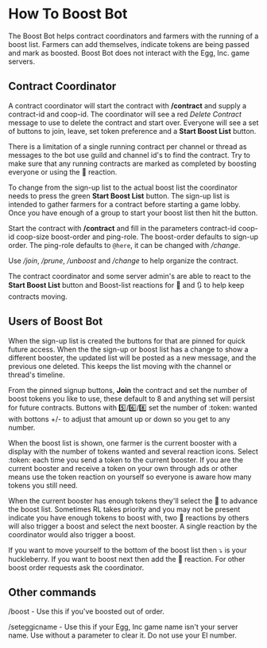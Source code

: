# How To Boost Bot

The Boost Bot helps contract coordinators and farmers with the running of a boost list. Farmers can add themselves, indicate tokens are being passed and mark as boosted. Boost Bot does not interact with the Egg, Inc. game servers.

## Contract Coordinator

A contract coordinator will start the contract with **/contract** and supply a contract-id and coop-id.
The coordinator will see a red *Delete Contract* message to use to delete the contract and start over.
Everyone will see a set of buttons to join, leave, set token preference and a **Start Boost List** button.

There is a limitation of a single running contract per channel or thread as messages to the bot use guild and channel id's to find the contract. Try to make sure that any running contracts are marked as completed by boosting everyone or using the 🏁 reaction.

To change from the sign-up list to the actual boost list the coordinator needs to press the green **Start Boost List** button. The sign-up list is intended to gather farmers for a contract before starting a game lobby. Once you have enough of a group to start your boost list then hit the button.

Start the contract with **/contract** and fill in the parameters contract-id coop-id coop-size boost-order and ping-role. The boost-order defaults to sign-up order. The ping-role defaults to `@here`, it can be changed with */change*.

Use */join*, */prune*, */unboost* and */change* to help organize the contract.

The contract coordinator and some server admin's are able to react to the **Start Boost List** button and Boost-list reactions for :rocket: and 🔃 to help keep contracts moving.

## Users of Boost Bot

When the sign-up list is created the buttons for that are pinned for quick future access. When the the sign-up or boost list has a change to show a different booster, the updated list will be posted as a new message, and the previous one deleted. This keeps the list moving with the channel or thread's timeline.

From the pinned signup buttons, **Join** the contract and set the number of boost tokens you like to use, these default to 8 and anything set will persist for future contracts. Buttons with 5️⃣/6️⃣/8️⃣ set the number of :token: wanted with bottons +/- to adjust that amount up or down so you get to any number.

When the boost list is shown, one farmer is the current booster with a display with the number of tokens wanted and several reaction icons. Select :token: each time you send a token to the current booster. If you are the current booster and receive a token on your own through ads or other means use the token reaction on yourself so everyone is aware how many tokens you still need.

When the current booster has enough tokens they'll select the :rocket: to advance the boost list. Sometimes RL takes priority and you may not be present indicate you have enough tokens to boost with, two :rocket: reactions by others will also trigger a boost and select the next booster. A single reaction by the coordinator would also trigger a boost.

If you want to move yourself to the bottom of the boost list then ⤵️ is your huckleberry. If you want to boost next then add the :toilet: reaction. For other boost order requests ask the coordinator.

## Other commands
/boost - Use this if you've boosted out of order.

/seteggicname - Use this if your Egg, Inc game name isn't your server name. Use without a parameter to clear it. Do not use your EI number.
